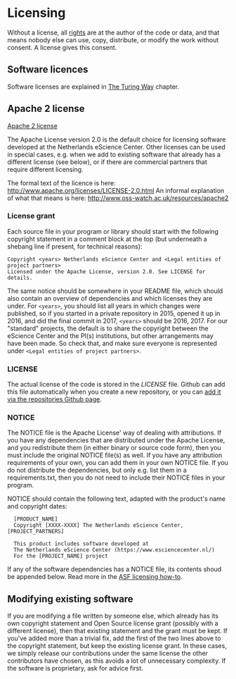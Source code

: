 # Licensing

Without a license, all [rights](../intellectual_property_and_licensing/copyright.md) are at the author of the code or data, and that means nobody else can use, copy, distribute, or modify the work without consent. A license gives this consent.

## Software licences

Software licenses are explained in [The Turing Way](https://the-turing-way.netlify.app/licensing/01/softwarelicenses.html) chapter.

## Apache 2 license

[Apache 2 license](http://www.apache.org/licenses/LICENSE-2.0)

The Apache License version 2.0 is the default choice for licensing software developed at the Netherlands eScience Center. Other licenses can be used in special cases, e.g. when we add to existing software that already has a different license (see below), or if there are commercial partners that require different licensing.

The formal text of the licence is here: http://www.apache.org/licenses/LICENSE-2.0.html
An informal explanation of what that means is here: http://www.oss-watch.ac.uk/resources/apache2

### License grant

Each source file in your program or library should start with the following copyright statement in a comment block at the top (but underneath a shebang line if present, for technical reasons):

    Copyright <years> Netherlands eScience Center and <Legal entities of project partners>
    Licensed under the Apache License, version 2.0. See LICENSE for details.

The same notice should be somewhere in your README file, which should also contain an overview of dependencies and which licenses they are under. For `<years>`, you should list all years in which changes were published, so if you started in a private repository in 2015, opened it up in 2016, and did the final commit in 2017, `<years>` should be 2016, 2017. For our "standard" projects, the default is to share the copyright between the eScience Center and the PI(s) institutions, but other arrangements may have been made. So check that, and make sure everyone is represented under `<Legal entities of project partners>`.

### LICENSE

The actual license of the code is stored in the *LICENSE* file.
Github can add this file automatically when you create a new repository, or you can [add it via the repositories Github page](https://help.github.com/articles/adding-a-license-to-a-repository/).

### NOTICE

The NOTICE file is the Apache License' way of dealing with attributions. If you have any dependencies that are distributed under the Apache License, and you redistribute them (in either binary or source code form), then you must include the original NOTICE file(s) as well. If you have any attribution requirements of your own, you can add them in your own NOTICE file. If you do not distribute the dependencies, but only e.g. list them in a requirements.txt, then you do not need to include their NOTICE files in your program.

NOTICE should contain the following text, adapted with the product's name and copyright dates:
```
  [PRODUCT_NAME]
  Copyright [XXXX-XXXX] The Netherlands eScience Center, [PROJECT_PARTNERS]

  This product includes software developed at
  The Netherlands eScience Center (https://www.esciencecenter.nl/)
  For the [PROJECT_NAME] project
```

If any of the software dependencies has a NOTICE file, its contents shoud be appended below.
Read more in the [ASF licensing how-to](http://www.apache.org/dev/licensing-howto.html).

## Modifying existing software

If you are modifying a file written by someone else, which already has its own copyright statement and Open Source license grant (possibly with a different license), then that existing statement and the grant must be kept. If you've added more than a trivial fix, add the first of the two lines above to the copyright statement, but keep the existing license grant. In these cases, we simply release our contributions under the same license the other contributors have chosen, as this avoids a lot of unnecessary complexity. If the software is proprietary, ask for advice first.

